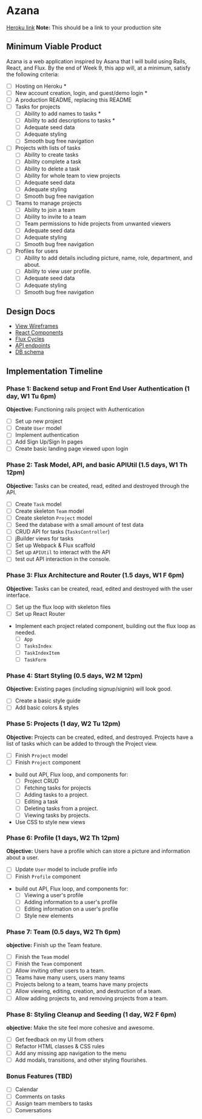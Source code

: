 # Azana

[Heroku link][heroku] **Note:** This should be a link to your production site

[heroku]: https://azana-capstone.herokuapp.com/#/login?_k=hp8x50

## Minimum Viable Product

Azana is a web application inspired by Asana that I will build using Rails, React, and Flux. By the end of Week 9, this app will, at a minimum, satisfy the following criteria:

- [ ] Hosting on Heroku *
- [ ] New account creation, login, and guest/demo login *
- [ ] A production README, replacing this README
- [ ] Tasks for projects
  - [ ] Ability to add names to tasks *
  - [ ] Ability to add descriptions to tasks *
  - [ ] Adequate seed data
  - [ ] Adequate styling
  - [ ] Smooth bug free navigation
- [ ] Projects with lists of tasks
  - [ ] Ability to create tasks
  - [ ] Ability complete a task
  - [ ] Ability to delete a task
  - [ ] Ability for whole team to view projects
  - [ ] Adequate seed data
  - [ ] Adequate styling
  - [ ] Smooth bug free navigation
- [ ] Teams to manage projects
  - [ ] Ability to join a team
  - [ ] Ability to invite to a team
  - [ ] Team permissions to hide projects from unwanted viewers
  - [ ] Adequate seed data
  - [ ] Adequate styling
  - [ ] Smooth bug free navigation
- [ ] Profiles for users
  - [ ] Ability to add details including picture, name, role, department, and about.
  - [ ] Ability to view user profile.
  - [ ] Adequate seed data
  - [ ] Adequate styling
  - [ ] Smooth bug free navigation

## Design Docs
* [View Wireframes][views]
* [React Components][components]
* [Flux Cycles][flux-cycles]
* [API endpoints][api-endpoints]
* [DB schema][schema]

[views]: docs/views.md
[components]: docs/components.md
[flux-cycles]: docs/flux-cycles.md
[api-endpoints]: docs/api-endpoints.md
[schema]: docs/schema.md

## Implementation Timeline

### Phase 1: Backend setup and Front End User Authentication (1 day, W1 Tu 6pm)

**Objective:** Functioning rails project with Authentication

- [ ] Set up new project
- [ ] Create `User` model
- [ ] Implement authentication
- [ ] Add Sign Up/Sign In pages
- [ ] Create basic landing page viewed upon login

### Phase 2: Task Model, API, and basic APIUtil (1.5 days, W1 Th 12pm)

**Objective:** Tasks can be created, read, edited and destroyed through
the API.

- [ ] Create `Task` model
- [ ] Create skeleton `Team` model
- [ ] Create skeleton `Project` model
- [ ] Seed the database with a small amount of test data
- [ ] CRUD API for tasks (`TasksController`)
- [ ] jBuilder views for tasks
- [ ] Set up Webpack & Flux scaffold
- [ ] Set up `APIUtil` to interact with the API
- [ ] test out API interaction in the console.

### Phase 3: Flux Architecture and Router (1.5 days, W1 F 6pm)

**Objective:** Tasks can be created, read, edited and destroyed with the
user interface.

- [ ] Set up the flux loop with skeleton files
- [ ] Set up React Router
- Implement each project related component, building out the flux loop as needed.
  - [ ] `App`
  - [ ] `TasksIndex`
  - [ ] `TaskIndexItem`
  - [ ] `TaskForm`

### Phase 4: Start Styling (0.5 days, W2 M 12pm)

**Objective:** Existing pages (including signup/signin) will look good.

- [ ] Create a basic style guide
- [ ] Add basic colors & styles

### Phase 5: Projects (1 day, W2 Tu 12pm)

**Objective:** Projects can be created, edited, and destroyed. Projects have a list of tasks which can be added to through the Project view.

- [ ] Finish `Project` model
- [ ] Finish `Project` component
- build out API, Flux loop, and components for:
  - [ ] Project CRUD
  - [ ] Fetching tasks for projects
  - [ ] Adding tasks to a project.
  - [ ] Editing a task
  - [ ] Deleting tasks from a project.
  - [ ] Viewing tasks by projects.
- Use CSS to style new views

### Phase 6: Profile (1 days, W2 Th 12pm)

**Objective:** Users have a profile which can store a picture and information about a user.

- [ ] Update `User` model to include profile info
- [ ] Finish `Profile` component
- build out API, Flux loop, and components for:
  - [ ] Viewing a user's profile
  - [ ] Adding information to a user's profile
  - [ ] Editing information on a user's profile
  - [ ] Style new elements

### Phase 7: Team (0.5 days, W2 Th 6pm)

**objective:** Finish up the Team feature.

- [ ] Finish the `Team` model
- [ ] Finish the `Team` component
- [ ] Allow inviting other users to a team.
- [ ] Teams have many users, users many teams
- [ ] Projects belong to a team, teams have many projects
- [ ] Allow viewing, editing, creation, and destruction of a team.
- [ ] Allow adding projects to, and removing projects from a team.

### Phase 8: Styling Cleanup and Seeding (1 day, W2 F 6pm)

**objective:** Make the site feel more cohesive and awesome.

- [ ] Get feedback on my UI from others
- [ ] Refactor HTML classes & CSS rules
- [ ] Add any missing app navigation to the menu
- [ ] Add modals, transitions, and other styling flourishes.

### Bonus Features (TBD)
- [ ] Calendar
- [ ] Comments on tasks
- [ ] Assign team members to tasks
- [ ] Conversations

[phase-one]: docs/phases/phase1.md
[phase-two]: docs/phases/phase2.md
[phase-three]: docs/phases/phase3.md
[phase-four]: docs/phases/phase4.md
[phase-five]: docs/phases/phase5.md
[phase-six]: docs/phases/phase6.md
[phase-seven]: docs/phases/phase7.md
[phase-eight]: docs/phases/phase8.md
